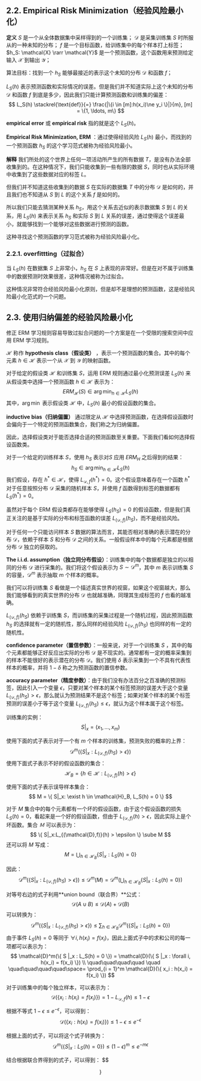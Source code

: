 
## 2.2. Empirical Risk Minimization（经验风险最小化）

**定义**
$S$ 是一个从全体数据集中采样得到的一个训练集；
$\mathcal{D}$ 是采集训练集 $S$ 时所服从的一种未知的分布；
$f$ 是一个目标函数，给训练集中的每个样本打上标签；
$h_S: \mathcal{X} \rarr \mathcal{Y}$ 是一个预测函数，这个函数用来预测给定输入 $\mathcal{X}$ 到输出 $\mathcal{Y}$；

算法目标：找到一个 $h_S$ 能够最接近的表示这个未知的分布 $\mathcal{D}$ 和函数 $f$；

$L_S(h)$ 表示预测函数和实际情况的误差。但是我们并不知道实际上这个未知的分布 $\mathcal{D}$ 和函数 $f$ 到底是多少，因此我们只能计算预测函数和训练集的偏差：
$$
L_S(h) \stackrel{\text{def}}{=} \frac{|\{i \in [m]:h(x_i)\ne y_i \}|}{m}, [m] = \{1, \ldots, m\}
$$

**empirical error** 或 **empirical risk** 指的就是这个 $L_S(h)$。

**Empirical Risk Minimization, ERM** ：通过使得经验风险 $L_S(h)$ 最小，而找到的一个预测函数 $h_S$ 的这个学习范式被称为经验风险最小。

**解释**
我们所处的这个世界上任何一项活动所产生的所有数据 $T$，是没有办法全部收集到的。在这种情况下，我们只能收集到一些有限的数据 $S$，同时也从实际环境中收集到了这些数据对应的标签 $L$。

但我们并不知道这些收集到的数据 $S$ 在实际的数据集 $T$ 中的分布 $\mathcal{D}$ 是如何的，并且我们也不知道从 $S$ 到 $L$ 的这个关系 $f$ 是如何的。

所以我们只能去猜测某种关系 $h_S$，用这个关系去近似的表示数据集 $S$ 到 $L$ 的关系，用 $L_S(h)$ 来表示关系 $h_S$ 和实际 $S$ 到 $L$ 关系的误差，通过使得这个误差最小，就能够找到一个能够对这些数据进行预测的函数。

这种寻找这个预测函数的学习范式被称为经验风险最小化。

### 2.2.1. overfittting（过拟合）
当 $L_S(h)$ 在数据集 $S$ 上非常小，$h_S$ 在 $S$ 上表现的非常好。但是在对不属于训练集中的数据预测时效果很差，这种情况被称为过拟合。

这种情况非常符合经验风险最小化原则，但是却不是理想的预测函数，这是经验风险最小化范式的一个问题。

## 2.3. 使用归纳偏差的经验风险最小化

修正 ERM 学习规则容易导致过拟合问题的一个方案是在一个受限的搜索空间中应用 ERM 学习规则。

$\mathcal{H}$ 称作 **hypothesis class（假设类）** ，表示一个预测函数的集合。其中的每个元素 $h \in \mathcal{H}$ 表示一个从 $\mathcal{X}$ 到 $\mathcal{Y}$ 的映射函数。

对于给定的假设类 $\mathcal{H}$ 和训练集 $S$，运用 ERM 规则通过最小化预测误差 $L_S(h)$ 来从假设类中选择一个预测函数 $h \in \mathcal{H}$ 表示为：
$$
ERM_{\mathcal{H}}(S) \in \arg \min_{h \in \mathcal{H}} L_S(h)
$$
其中，$\arg \min$ 表示假设类 $\mathcal{H}$ 中，$L_S(h)$ 最小的假设函数的集合。

**inductive bias（归纳偏置）** 通过限定从 $\mathcal{H}$ 中选择预测函数，在选择假设函数时会偏向于一个特定的预测函数集合，我们称之为归纳偏置。

因此，选择假设类对于能否选择合适的预测函数至关重要。下面我们看如何选择假设函数类。

对于一个给定的训练样本 $S$，使用 $h_S$ 表示对$S$ 应用 $ERM_H$ 之后得到的结果：
$$
h_S \in \arg \min_{h \in \mathcal{H}} L_S(h)
$$
我们假设，存在 $h^* \in \mathcal{H}$，使得 $L_{\mathcal{D},f} (h^*) = 0$。这个假设意味着存在一个函数 $h^*$ 对于任意按照分布 $\mathcal{D}$ 采集的随机样本 $S$，并使用 $f$ 函数得到标签的数据都有 $L_S(h^*) = 0$。

虽然对于每个 ERM 假设类都存在能够使得 $L_S(h_S) = 0$ 的假设函数，但是我们真正关注的是基于实际的分布和标签函数的误差 $L_{(\mathcal{D},f)}(h_S)$，而不是经验风险。

对于任何一个只能访问样本 $S$ 数据的算法而言，其能否相对准确的表示潜在的分布 $\mathcal{D}$，依赖于样本 $S$ 和分布 $\mathcal{D}$ 之间的关系。一般假设样本中的每个元素都是根据分布 $\mathcal{D}$ 独立的获取的。

**The i.i.d. assumption（独立同分布假设）**：训练集中的每个数据都是独立的以相同的分布 $\mathcal{D}$ 进行采集的。我们将这个假设表示为 $S \sim \mathcal{D}^m$，其中 $m$ 表示训练集 $S$ 的容量，$\mathcal{D}^m$ 表示抽取 $m$ 个样本的概率。

我们可以将训练集 $S$ 看做是一个描述真实世界的视窗，如果这个视窗越大，那么我们能够看到的真实世界的分布 $\mathcal{D}$ 也就越准确，同理其生成标签的 $f$ 也看的越准确。

$L_{(\mathcal{D},f)}(h_S)$ 依赖于训练集 $S$，而训练集的采集过程是一个随机过程，因此预测函数 $h_S$ 的选择就有一定的随机性，那么同样的经验风险  $L_{(\mathcal{D},f)}(h_S)$ 也同样的有一定的随机性。

**confidence parameter（置信参数）**：一般来说，对于一个训练集 $S$ ，其中的每个元素都能够正好反应出实际的分布 $\mathcal{D}$ 是不现实的。通常都有一定的概率采集到的样本不能很好的表示潜在的分布 $\mathcal{D}$。我们使用 $\delta$ 表示采集到一个不具有代表性样本的概率，并将 $1-\delta$ 称之为预测函数的置信参数。

**accuracy parameter（精度参数）**：由于我们没有办法百分之百准确的预测标签，因此引入一个变量 $\epsilon$，只要对某个样本的某个标签预测的误差大于这个变量 $L_{(\mathcal{D},f)}(h_S) >\epsilon$，那么就认为预测结果不是这个标签；如果对某个样本的某个标签预测的误差小于等于这个变量 $L_{(\mathcal{D},f)}(h_S) \leqslant \epsilon$，就认为这个样本属于这个标签。

训练集的实例：
$$
S|_x = (x_1, \ldots, x_m)
$$

使用下面的式子表示对于一个有 $m$ 个样本的训练集，预测失败的概率的上界：
$$
\mathcal{D}^m ( \{ S|_x: L_{(\mathcal{D},f)}(h_S) > \epsilon \})
$$
使用下面式子表示不好的假设函数的集合：
$$
\mathcal{H}_B = \{ h \in \mathcal{H} : L_{(\mathcal{D},f)}(h) > \epsilon \}
$$

使用下面的式子表示误导样本集合：
$$
M = \{ S|_x: \exist h \in \mathcal{H}_B, L_S(h) = 0 \}
$$

对于 $M$ 集合中的每个元素都有一个坏的假设函数，由于这个假设函数的损失 $L_S(h) = 0$，看起来是一个好的假设函数，但由于 $L_{(\mathcal{D},f)}(h) > \epsilon$，因此实际上是个坏函数。集合 $Ｍ$ 可以表示为：
$$
\{ S|_x:L_{(\mathcal{D},f)}(h) > \epsilon \} \sube M
$$
还可以将 $M$ 写成：
$$
M = \bigcup_{h \in \mathcal{H}_B} \{ S |_x : L_S(h) = 0 \}
$$

因此：
$$
\mathcal{D}^m ( \{ S|_x: L_{(\mathcal{D},f)}(h_S) > \epsilon \}) 
\leqslant \mathcal{D}^m(M)=
\mathcal{D}^m(\bigcup_{h \in \mathcal{H}_B} \{ S |_x : L_S(h) = 0 \})
$$

对等号右边的式子利用**union bound（联合界）**公式：
$$
\mathcal{D}(A \cup B) \leqslant \mathcal{D}(A) + \mathcal{D}(B)
$$
可以转换为：
$$
\mathcal{D}^m ( \{ S|_x: L_{(\mathcal{D},f)}(h_S) > \epsilon \}) 
\leqslant 
\sum_{{h \in \mathcal{H}_B}} \mathcal{D}^m(\{ S |_x : L_S(h) = 0 \})
$$
由于事件 $L_S(h) = 0$ 等同于 $\forall i, h(x_i) = f(x_i)$，因此上面式子中的求和公司的每一项都可以表示为：
$$
\mathcal{D}^m(\{ S |_x : L_S(h) = 0 \}) = \mathcal{D}(\{ S |_x : \forall i, h(x_i) = f(x_i) \})
\\ \quad\quad\quad\quad \quad \quad\quad\quad\quad\space= 
\prod_{i = 1}^m \mathcal{D}(\{ x_i : h(x_i) = f(x_i) \})
$$

对于训练集中的每个独立样本，可以表示为：
$$
\mathcal{D}(\{ x_i : h(x_i) = f(x_i) \}) = 1 - L_{\mathcal{D},f}(h) \leqslant 1 - \epsilon
$$

根据不等式 $1 - \epsilon \leqslant e^{-\epsilon}$，可以得到：
$$
\mathcal{D}(\{ x_i : h(x_i) = f(x_i) \})  \leqslant 1 - \epsilon \leqslant e^{-\epsilon}
$$

根据上面的式子，可以将这个式子转换为：
$$
\mathcal{D}^m(\{ S |_x : L_S(h) = 0 \}) \leqslant (1 - \epsilon)^m \leqslant e^{-m\epsilon}
$$

结合根据联合界得到的式子，可以得到：
$$

$$ \}
$$

<!--stackedit_data:
eyJoaXN0b3J5IjpbOTc5Mzc2MDgxLC03MTQzMzgwNjJdfQ==
-->
